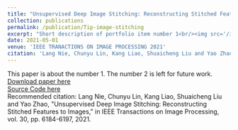 ```yaml
---
title: "Unsupervised Deep Image Stitching: Reconstructing Stitched Features to Images"
collection: publications
permalink: /publication/Tip-image-stitching
excerpt: "Short description of portfolio item number 1<br/><img src='/images/cvpr_highlight.png'>"
date: 2021-05-01
venue: 'IEEE TRANACTIONS ON IMAGE PROCESSING 2021'
citation: 'Lang Nie, Chunyu Lin, Kang Liao, Shuaicheng Liu and Yao Zhao, "Unsupervised Deep Image Stitching: Reconstructing Stitched Features to Images," in IEEE Transactions on Image Processing, vol. 30, pp. 6184-6197, 2021.'
---
```

This paper is about the number 1. The number 2 is left for future work.  
[Download paper here]( https://ieeexplore.ieee.org/document/9472883)  
[Source Code here](https://github.com/nie-lang/UnsupervisedDeepImageStitching)  
Recommended citation: Lang Nie, Chunyu Lin, Kang Liao, Shuaicheng Liu and Yao Zhao, "Unsupervised Deep Image Stitching: Reconstructing Stitched Features to Images," in IEEE Transactions on Image Processing, vol. 30, pp. 6184-6197, 2021. 

